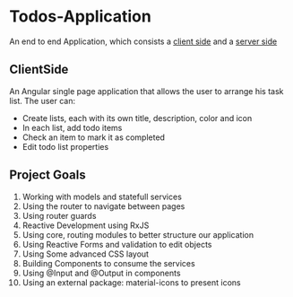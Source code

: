 # Todos-Application
An end to end Application, which consists a [client side](https://github.com/itay-adi/Todos-Application-ClientSide) and a [server side](https://github.com/itay-adi/Todos-Application-ServerSide)

## ClientSide
An Angular single page application that allows the user to arrange his task list. The user can:
 * Create lists, each with its own title, description, color and icon
 * In each list, add todo items
 * Check an item to mark it as completed
 * Edit todo list properties

## Project Goals
1. Working with models and statefull services
2. Using the router to navigate between pages
3. Using router guards
4. Reactive Development using RxJS
5. Using core, routing modules to better structure our application
6. Using Reactive Forms and validation to edit objects
7. Using Some advanced CSS layout
8. Building Components to consume the services
9. Using @Input and @Output in components
10. Using an external package: material-icons to present icons

